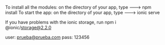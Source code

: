 To install all the modules: on the directory of your app, type ---> npm install
To start the app: on the directory of your app, type ---> ionic serve

If you have problems with the ionic storage, run npm i @ionic/storage@2.2.0

user: prueba@prueba.com
pass: 123456